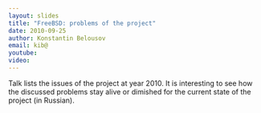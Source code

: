 ```yaml
---
layout: slides
title: "FreeBSD: problems of the project"
date: 2010-09-25
author: Konstantin Belousov
email: kib@
youtube:
video:
---
```

Talk lists the issues of the project at year 2010.  It is interesting
to see how the discussed problems stay alive or dimished for the
current state of the project (in Russian).
